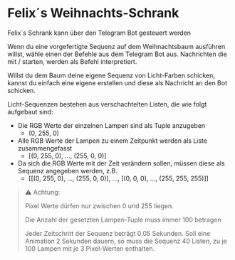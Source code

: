 # Felix´s Weihnachts-Schrank

Felix´s Schrank kann über den Telegram Bot gesteuert werden 

Wenn du eine vorgefertigte Sequenz auf dem Weihnachtsbaum ausführen willst, wähle einen der Befehle aus dem Telegram Bot aus.
Nachrichten die mit / starten, werden als Befehl interpretiert.

Willst du dem Baum deine eigene Sequenz von Licht-Farben schicken, kannst du einfach eine eigene erstellen und diese als Nachricht an den Bot schicken.

Licht-Sequenzen bestehen aus verschachtelten Listen, die wie folgt aufgebaut sind:
- Die RGB Werte der einzelnen Lampen sind als Tuple anzugeben
  - (0, 255, 0)
- Alle RGB Werte der Lampen zu einem Zeitpunkt werden als Liste zusammengefasst 
  - [(0, 255, 0), ..., (255, 0, 0)]
- Da sich die RGB Werte mit der Zeit verändern sollen, müssen diese als Sequenz angegeben werden, z.B. 
  - [[(0, 255, 0), ..., (255, 0, 0)], ..., [(0, 0, 0), ..., (255, 255, 255)]]
    
> :warning: Achtung:
> 
> Pixel Werte dürfen nur zwischen 0 und 255 liegen.
> 
> Die Anzahl der gesetzten Lampen-Tuple muss immer 100 betragen
> 
> Jeder Zeitschritt der Sequenz beträgt 0,05 Sekunden. Soll eine Animation 2 Sekunden dauern, so muss die Sequenz 40 Listen, zu je 100 Lampen mit je 3 Pixel-Werten enthalten.
